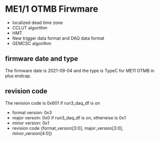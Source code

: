 # ME1/1 OTMB Firwmare
   - localized dead time zone
   - CCLUT algorithm 
   - HMT
   - New trigger data format and DAQ data format
   - GEMCSC algorithm

## firmware date and type
The firmware date is 2021-09-04 and the type is TypeC for ME11 OTMB in plus endcap. 

## revision code 
The revision code is 0x601 if run3_daq_df is on
   - format version: 0x3
   - major versoin: 0x0 if run3_daq_df is on, otherwise is 0x1
   - minor version: 0x1
   - revision code {format_version[3:0], major_version[3:0], minor_version[4:0]}
